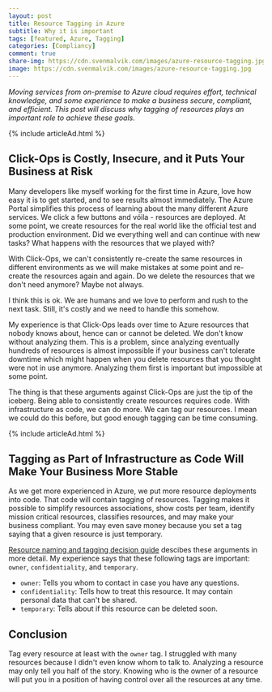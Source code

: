 ```yaml
---
layout: post
title: Resource Tagging in Azure
subtitle: Why it is important
tags: [featured, Azure, Tagging]
categories: [Compliancy]
comment: true
share-img: https://cdn.svenmalvik.com/images/azure-resource-tagging.jpg
image: https://cdn.svenmalvik.com/images/azure-resource-tagging.jpg
---
```


*Moving services from on-premise to Azure cloud requires effort, technical knowledge, and some experience to make a business secure, compliant, and efficient. This post will discuss why tagging of resources plays an important role to achieve these goals.*

{% include articleAd.html %}

## Click-Ops is Costly, Insecure, and it Puts Your Business at Risk

Many developers like myself working for the first time in Azure, love how easy it is to get started, and to see results almost immediately. The Azure Portal simplifies this process of learning about the many different Azure services. We click a few buttons and vóila - resources are deployed. At some point, we create resources for the real world like the official test and production environment. Did we everything well and can continue with new tasks? What happens with the resources that we played with?

With Click-Ops, we can't consistently re-create the same resources in different environments as we will make mistakes at some point and re-create the resources again and again. Do we delete the resources that we don't need anymore? Maybe not always.

I think this is ok. We are humans and we love to perform and rush to the next task. Still, it's costly and we need to handle this somehow.

My experience is that Click-Ops leads over time to Azure resources that nobody knows about, hence can or cannot be deleted. We don't know without analyzing them. This is a problem, since analyzing eventually hundreds of resources is almost impossible if your business can't tolerate downtime which might happen when you delete resources that you thought were not in use anymore. Analyzing them first is important but impossible at some point.

The thing is that these arguments against Click-Ops are just the tip of the iceberg. Being able to consistently create resources requires code. With infrastructure as code, we can do more. We can tag our resources. I mean we could do this before, but good enough tagging can be time consuming.

{% include articleAd.html %}

## Tagging as Part of Infrastructure as Code Will Make Your Business More Stable

As we get more experienced in Azure, we put more resource deployments into code. That code will contain tagging of resources. Tagging makes it possible to simplify resources associations, show costs per team, identify mission critical resources, classifies resources, and may make your business compliant. You may even save money because you set a tag saying that a given resource is just temporary.

[Resource naming and tagging decision guide](https://docs.microsoft.com/en-us/azure/cloud-adoption-framework/decision-guides/resource-tagging/) descibes these arguments in more detail. My experience says that these following tags are important: `owner`, `confidentiality`, and `temporary`.

- `owner`: Tells you whom to contact in case you have any questions.
- `confidentiality`: Tells how to treat this resource. It may contain personal data that can't be shared.
- `temporary`: Tells about if this resource can be deleted soon.

## Conclusion

Tag every resource at least with the `owner` tag. I struggled with many resources because I didn't even know whom to talk to. Analyzing a resource may only tell you half of the story. Knowing who is the owner of a resource will put you in a position of having control over all the resources at any time.
